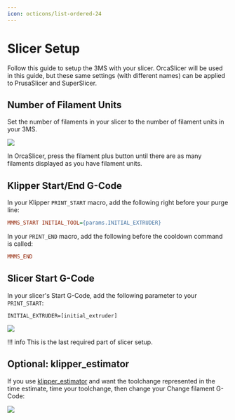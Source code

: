 ```yaml
---
icon: octicons/list-ordered-24
---
```


# Slicer Setup

Follow this guide to setup the 3MS with your slicer. OrcaSlicer will be used in this guide, but these same settings (with different names) can be applied to PrusaSlicer and SuperSlicer.

## Number of Filament Units

Set the number of filaments in your slicer to the number of filament units in your 3MS. 

![](slicer1.png)

In OrcaSlicer, press the filament plus button until there are as many filaments displayed as you have filament units.

## Klipper Start/End G-Code

In your Klipper `PRINT_START` macro, add the following right before your purge line:

```cfg
MMMS_START INITIAL_TOOL={params.INITIAL_EXTRUDER}
```

In your `PRINT_END` macro, add the following before the cooldown command is called:

```cfg
MMMS_END
```

## Slicer Start G-Code

In your slicer's Start G-Code, add the following parameter to your `PRINT_START`:

```
INITIAL_EXTRUDER=[initial_extruder]
```

![](slicer2.png)

!!! info
    This is the last required part of slicer setup.

## Optional: klipper_estimator

If you use [klipper_estimator](https://github.com/Annex-Engineering/klipper_estimator) and want the toolchange represented in the time estimate, time your toolchange, then change your Change filament G-Code:

![](slicer3.png)
